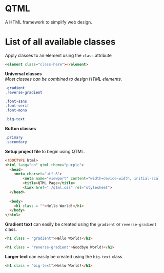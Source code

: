 # QTML
A HTML framework to simplify web design.<br/>

# List of all available classes
Apply classes to an element using the `class` attribute<br /> 
```html 
<element class="class-here"></element>
```
**Universal classes**<br />
*Most classes can be combined to design HTML elements.*<br />
```css
.gradient
.reverse-gradient

.font-sans
.font-serif
.font-mono

.big-text
```
**Button classes**<br />
```css
.primary
.secondary

```


**Setup project file** to begin using QTML.
```html
<!DOCTYPE html>
<html lang="en" qtml-theme="purple">
  <head>
    <meta charset="utf-8">
        <meta name="viewport" content="width=device-width, initial-scale=1">
        <title>QTML Page</title>
        <link href="./qtml.css" rel="stylesheet">
  </head>
  
  <body>
    <h1 class = "">Hello World!</h1>
  </body>
</html>
```
**Gradient text** can easily be created using the `gradient` or `reverse-gradient` class.
```html
<h1 class = "gradient">Hello World!</h1>

<h1 class = "reverse-gradient">Goodbye World!</h1>
```
**Larger text** can easily be created using the `big-text` class.
```html
<h1 class = "big-text">Hello World!</h1>
```

